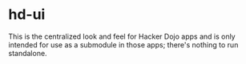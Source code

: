 hd-ui
=====

This is the centralized look and feel for Hacker Dojo apps and is only intended for use as a submodule in those apps; there's nothing to run standalone.
